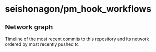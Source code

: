 # seishonagon/pm\_hook\_workflows

## Network graph

Timeline of the most recent commits to this repository and its network ordered by most recently pushed to.

